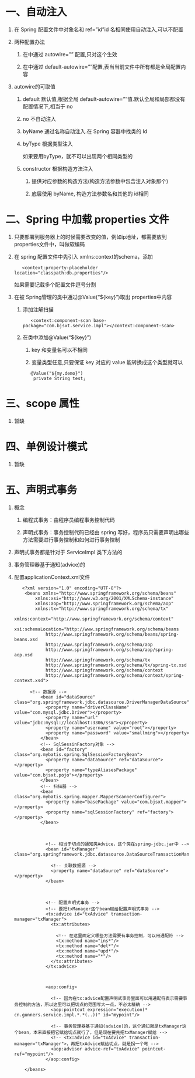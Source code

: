 # 一、自动注入

1. 在 Spring 配置文件中对象名和 ref=”id”id 名相同使用自动注入,可以不配置<property/>

2. 两种配置办法

   1. 在<bean>中通过 autowire=”” 配置,只对这个<bean>生效
   
   2. 在<beans>中通过 default-autowire=””配置,表当当前文件中所有<bean>都是全局配置内容
   
3. autowire的可取值

   1. default 默认值,根据全局 default-autowire=””值.默认全局和局部都没有配置情况下,相当于 no
   
   2. no 不自动注入
   
   3. byName 通过名称自动注入.在 Spring 容器中找类的 Id
   
   4. byType 根据类型注入
   
      如果要用byType，就不可以出现两个相同类型的<bean>
      
   5. constructor 根据构造方法注入
   
      1. 提供对应参数的构造方法(构造方法参数中包含注入对象那个)
      
      2. 底层使用 byName, 构造方法参数名和其他<bean>的 id相同
      
# 二、Spring 中加载 properties 文件      

   1. 只要部署到服务器上的时候需要改变的值，例如ip地址，都需要放到properties文件中，叫做软编码

   2. 在 spring 配置文件中先引入 xmlns:context的schema，添加
   
      ```
         <context:property-placeholder location="classpath:db.properties"/>
      ```
      
      如果需要记载多个配置文件逗号分割
      
   3. 在被 Spring管理的类中通过@Value(“${key}”)取出 properties中内容   
   
      1. 添加注解扫描
      
         ```
            <context:component-scan base-package="com.bjsxt.service.impl"></context:component-scan>
         ```
         
      2. 在类中添加@Value(“${key}”)
      
         1. key 和变量名可以不相同
         
         2.  变量类型任意,只要保证 key 对应的 value 能转换成这个类型就可以
         
            ```
               @Value("${my.demo}")
                private String test;
            ```
                
# 三、scope 属性 

   1. 暂缺
   
# 四、单例设计模式   

   1. 暂缺

# 五、声明式事务

   1. 概念
      
      1. 编程式事务：由程序员编程事务控制代码
      
      2. 声明式事务：事务控制代码已经由 spring 写好，程序员只需要声明出哪些方法需要进行事务控制和如何进行事务控制
      
   2. 声明式事务都是针对于 ServiceImpl 类下方法的
      
   3. 事务管理器基于通知(advice)的
      
   4. 配置applicationContext.xml文件
   
      ```
         <?xml version="1.0" encoding="UTF-8"?>
          <beans xmlns="http://www.springframework.org/schema/beans"
              xmlns:xsi="http://www.w3.org/2001/XMLSchema-instance"
              xmlns:aop="http://www.springframework.org/schema/aop"
              xmlns:tx="http://www.springframework.org/schema/tx"
              xmlns:context="http://www.springframework.org/schema/context"
              xsi:schemaLocation="http://www.springframework.org/schema/beans
                  http://www.springframework.org/schema/beans/spring-beans.xsd
                  http://www.springframework.org/schema/aop
                  http://www.springframework.org/schema/aop/spring-aop.xsd
                  http://www.springframework.org/schema/tx
                  http://www.springframework.org/schema/tx/spring-tx.xsd
                  http://www.springframework.org/schema/context
                  http://www.springframework.org/schema/context/spring-context.xsd">

            <!-- 数据源 -->
                <bean id="dataSource" class="org.springframework.jdbc.datasource.DriverManagerDataSource">
                  <property name="driverClassName" value="com.mysql.jdbc.Driver"></property>
                  <property name="url" value="jdbc:mysql://localhost:3306/ssm"></property>
                  <property name="username" value="root"></property>
                  <property name="password" value="smallming"></property>
                </bean>
                <!-- SqlSessinFactory对象 -->
                <bean id="factory" class="org.mybatis.spring.SqlSessionFactoryBean">
                  <property name="dataSource" ref="dataSource"></property>
                  <property name="typeAliasesPackage" value="com.bjsxt.pojo"></property>
                </bean>
                <!-- 扫描器 -->
                <bean class="org.mybatis.spring.mapper.MapperScannerConfigurer">
                  <property name="basePackage" value="com.bjsxt.mapper"></property>
                  <property name="sqlSessionFactory" ref="factory"></property>
                </bean>



                  <!-- 相当于切点的通知类Advice，这个类在spring-jdbc.jar中 -->
                  <bean id="txManager" class="org.springframework.jdbc.datasource.DataSourceTransactionManager">

                    <!-- 关联数据源 -->
                    <property name="dataSource" ref="dataSource"></property>
                  </bean>



                  <!-- 配置声明式事务 -->
                  <!-- 要把txManager这个bean赋给配置声明式事务 -->
                  <tx:advice id="txAdvice" transaction-manager="txManager">
                    <tx:attributes>

                      <!-- 在这里面定义哪些方法需要有事务控制，可以用通配符 -->
                      <tx:method name="ins*"/>
                      <tx:method name="del*"/>
                      <tx:method name="upd*"/>
                      <tx:method name="*"/>
                    </tx:attributes>
                  </tx:advice>



                  <aop:config>

                    <!-- 因为在tx:advice配置声明式事务里面可以用通配符表示需要事务控制的方法，所以这里可以把切点的范围写大一点，不必太精确 -->
                    <aop:pointcut expression="execution(* cn.gunners.service.impl.*.*(..))" id="mypoint"/>

                    <!-- 事务管理器基于通知(advice)的，这个通知就是txManager这个bean，本来直接把它赋给切点就行了，但是现在要先把txManager赋给 -->
                    <!-- <tx:advice id="txAdvice" transaction-manager="txManager">，再把txAdvice赋给切点，就是拐一个弯 -->
                    <aop:advisor advice-ref="txAdvice" pointcut-ref="mypoint"/>
                  </aop:config>

          </beans>
      ```
      
      
      
      
      
      
      
      
      
      
      
      
      
      
      
      
      
      
      
